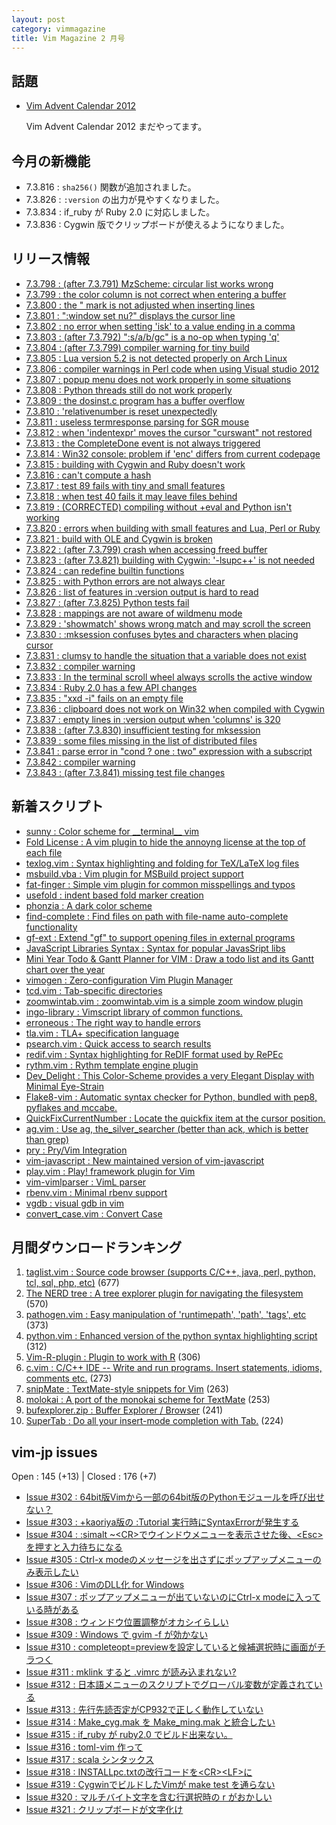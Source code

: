 ```yaml
---
layout: post
category: vimmagazine
title: Vim Magazine 2 月号
---
```


## 話題

- [Vim Advent Calendar 2012](http://atnd.org/events/33746)

  Vim Advent Calendar 2012 まだやってます。


## 今月の新機能

- 7.3.816 : `sha256()` 関数が追加されました。
- 7.3.826 : `:version` の出力が見やすくなりました。
- 7.3.834 : if\_ruby が Ruby 2.0 に対応しました。
- 7.3.836 : Cygwin 版でクリップボードが使えるようになりました。

## リリース情報

- [7.3.798 : (after 7.3.791) MzScheme: circular list works wrong](https://github.com/vim/vim/commit/39d7d51bcdc0edd8eb3034a9d094511b7b75e9e1)
- [7.3.799 : the color column is not correct when entering a buffer](https://github.com/vim/vim/commit/9c2e6cc6edb939828032c9179fe05b57fa84a384)
- [7.3.800 : the " mark is not adjusted when inserting lines](https://github.com/vim/vim/commit/b6a76ffc4cc79163c88b734e0a803385321b3ca6)
- [7.3.801 : ":window set nu?" displays the cursor line](https://github.com/vim/vim/commit/530e7dfafd7e951ac36e39c87bf72ebdb4caa428)
- [7.3.802 : no error when setting 'isk' to a value ending in a comma](https://github.com/vim/vim/commit/309379fc989a4f3337c9cf3361ab6eb9a456c626)
- [7.3.803 : (after 7.3.792) ":s/a/b/gc" is a no-op when typing 'q'](https://github.com/vim/vim/commit/11cb6e6e137afb9e20d68e69bf38d458a96701fd)
- [7.3.804 : (after 7.3.799) compiler warning for tiny build](https://github.com/vim/vim/commit/fffcfea9845021269da36bbe8eee5641ebb144c4)
- [7.3.805 : Lua version 5.2 is not detected properly on Arch Linux](https://github.com/vim/vim/commit/07e1da6bbdf4a2a98c4645868225ffad6df5ae3b)
- [7.3.806 : compiler warnings in Perl code when using Visual studio 2012](https://github.com/vim/vim/commit/e9d47cd08b0272ec278f03bb1be21f087ce63af6)
- [7.3.807 : popup menu does not work properly in some situations](https://github.com/vim/vim/commit/51971b33988e590901b9f6ad14a5a36f276afd0b)
- [7.3.808 : Python threads still do not work properly](https://github.com/vim/vim/commit/76d711c3b5397b749a67d229150d3c1ff3f33add)
- [7.3.809 : the dosinst.c program has a buffer overflow](https://github.com/vim/vim/commit/181ace28ed41ba15078285194a9b9d6e52b46844)
- [7.3.810 : 'relativenumber is reset unexpectedly](https://github.com/vim/vim/commit/f4e5e86627abe926ad201ef7dfa64b01bbef7567)
- [7.3.811 : useless termresponse parsing for SGR mouse](https://github.com/vim/vim/commit/be9c6276665be04dbd5543467383e959cbff30c3)
- [7.3.812 : when 'indentexpr' moves the cursor "curswant" not restored](https://github.com/vim/vim/commit/8fe8d9ed064d1a7c41fc43a565513dc41fd3aaed)
- [7.3.813 : the CompleteDone event is not always triggered](https://github.com/vim/vim/commit/a3914327f73b3d994af6ecb81dace22fab7d8dc7)
- [7.3.814 : Win32 console: problem if 'enc' differs from current codepage](https://github.com/vim/vim/commit/ffeedec023a47a71fe361c4f0cdbee1649ca8c5f)
- [7.3.815 : building with Cygwin and Ruby doesn't work](https://github.com/vim/vim/commit/c2149ea7cd782588563f235e2d1315eaa353ab7b)
- [7.3.816 : can't compute a hash](https://github.com/vim/vim/commit/af9aeb9250ea657b1f8c06ef4bab21d56c111297)
- [7.3.817 : test 89 fails with tiny and small features](https://github.com/vim/vim/commit/caca92be8a8556ff26f8ba37a517b68848b93744)
- [7.3.818 : when test 40 fails it may leave files behind](https://github.com/vim/vim/commit/707060e2ee59e50096e1a96abf00e18293fb0569)
- [7.3.819 : (CORRECTED) compiling without +eval and Python isn't working](https://github.com/vim/vim/commit/b2c5a5ac79848b7f889a8b279eed40be3064feca)
- [7.3.820 : errors when building with small features and Lua, Perl or Ruby](https://github.com/vim/vim/commit/feeaa688ebfd95281529191718b9194187995f7f)
- [7.3.821 : build with OLE and Cygwin is broken](https://github.com/vim/vim/commit/5004e8846e3e7ab3888b57746c4d84719c70ccf4)
- [7.3.822 : (after 7.3.799) crash when accessing freed buffer](https://github.com/vim/vim/commit/6d47df7ca0fd1dd649e050fd3bddbf8b3dbe266d)
- [7.3.823 : (after 7.3.821) building with Cygwin: '-lsupc++' is not needed](https://github.com/vim/vim/commit/452ff5bdc780029912387819bb50c7c2031344f1)
- [7.3.824 : can redefine builtin functions](https://github.com/vim/vim/commit/2142e5d85112f37e68374c81612d6277c6aaaf0b)
- [7.3.825 : with Python errors are not always clear](https://github.com/vim/vim/commit/4d36987c254b820ebfaf98957c0ae5182db0508e)
- [7.3.826 : list of features in :version output is hard to read](https://github.com/vim/vim/commit/445f3037ea1640683433df89ba383f2e4c79329a)
- [7.3.827 : (after 7.3.825) Python tests fail](https://github.com/vim/vim/commit/995a8cd18190c0b922796a8ee865e95bd1dbd916)
- [7.3.828 : mappings are not aware of wildmenu mode](https://github.com/vim/vim/commit/8738fc1be888d73fb4fe302cf085c0bcf4f52e91)
- [7.3.829 : 'showmatch' shows wrong match and may scroll the screen](https://github.com/vim/vim/commit/187d3acb7fbb82266802db9dc3c659f8b725fbd0)
- [7.3.830 : :mksession confuses bytes and characters when placing cursor](https://github.com/vim/vim/commit/558ddad8e836e0c6597c27eccc35275e7b4c4e6a)
- [7.3.831 : clumsy to handle the situation that a variable does not exist](https://github.com/vim/vim/commit/63dbda1caa88042c88d46ad139c99def2e8b80ca)
- [7.3.832 : compiler warning](https://github.com/vim/vim/commit/5c9626301b93621869bbc0662cf71ccb2f853c51)
- [7.3.833 : In the terminal scroll wheel always scrolls the active window](https://github.com/vim/vim/commit/40cf4b44ed6c7fae7d35b0652911cf7c97d9f2a2)
- [7.3.834 : Ruby 2.0 has a few API changes](https://github.com/vim/vim/commit/886ed691d26dd0253608eee174fecc24130e4de7)
- [7.3.835 : "xxd -i" fails on an empty file](https://github.com/vim/vim/commit/53eb37e9f9dfba51092f72553d79d3bb677a336b)
- [7.3.836 : clipboard does not work on Win32 when compiled with Cygwin](https://github.com/vim/vim/commit/693e40c2cdb65f19febde5664633ac465931cc63)
- [7.3.837 : empty lines in :version output when 'columns' is 320](https://github.com/vim/vim/commit/f13f45d59b1a6ab6681ee3953501f319e6d0128b)
- [7.3.838 : (after 7.3.830) insufficient testing for mksession](https://github.com/vim/vim/commit/fdf447b2863495170ed20b7f99adfe92e4eae3c0)
- [7.3.839 : some files missing in the list of distributed files](https://github.com/vim/vim/commit/e468e266c45806c782f387ef631a99bfb2575576)
- [7.3.841 : parse error in "cond ? one : two" expression with a subscript](https://github.com/vim/vim/commit/e17c2603355669a84813f454875d865f38172ff8)
- [7.3.842 : compiler warning](https://github.com/vim/vim/commit/988232fabba5d5dc154fcb962243a36740f02b12)
- [7.3.843 : (after 7.3.841) missing test file changes](https://github.com/vim/vim/commit/b8f8461d94e153c591eff126f508b25ce5c30639)

## 新着スクリプト

- [sunny : Color scheme for \_\_terminal\_\_ vim](http://www.vim.org/scripts/script.php?script_id=4419)
- [Fold License : A vim plugin to hide the annoyng license at the top of each file](http://www.vim.org/scripts/script.php?script_id=4420)
- [texlog.vim : Syntax highlighting and folding for TeX/LaTeX log files](http://www.vim.org/scripts/script.php?script_id=4421)
- [msbuild.vba : Vim plugin for MSBuild project support](http://www.vim.org/scripts/script.php?script_id=4422)
- [fat-finger : Simple vim plugin for common misspellings and typos](http://www.vim.org/scripts/script.php?script_id=4423)
- [usefold : indent based fold marker creation](http://www.vim.org/scripts/script.php?script_id=4424)
- [phonzia : A dark color scheme](http://www.vim.org/scripts/script.php?script_id=4425)
- [find-complete : Find files on path with file-name auto-complete functionality](http://www.vim.org/scripts/script.php?script_id=4426)
- [gf-ext : Extend "gf" to support opening files in external programs](http://www.vim.org/scripts/script.php?script_id=4427)
- [JavaScript Libraries Syntax : Syntax for popular JavasSript libs](http://www.vim.org/scripts/script.php?script_id=4428)
- [ Mini Year Todo & Gantt Planner for VIM  : Draw a todo list and its Gantt chart over the year ](http://www.vim.org/scripts/script.php?script_id=4429)
- [vimogen : Zero-configuration Vim Plugin Manager](http://www.vim.org/scripts/script.php?script_id=4430)
- [tcd.vim : Tab-specific directories](http://www.vim.org/scripts/script.php?script_id=4431)
- [zoomwintab.vim : zoomwintab.vim is a simple zoom window plugin](http://www.vim.org/scripts/script.php?script_id=4432)
- [ingo-library : Vimscript library of common functions.](http://www.vim.org/scripts/script.php?script_id=4433)
- [erroneous : The right way to handle errors](http://www.vim.org/scripts/script.php?script_id=4434)
- [tla.vim : TLA+ specification language](http://www.vim.org/scripts/script.php?script_id=4435)
- [psearch.vim : Quick access to search results](http://www.vim.org/scripts/script.php?script_id=4436)
- [redif.vim : Syntax highlighting for ReDIF format used by RePEc](http://www.vim.org/scripts/script.php?script_id=4437)
- [rythm.vim : Rythm template engine plugin](http://www.vim.org/scripts/script.php?script_id=4438)
- [Dev\_Delight : This Color-Scheme provides a very Elegant Display with Minimal Eye-Strain](http://www.vim.org/scripts/script.php?script_id=4439)
- [Flake8-vim : Automatic syntax checker for Python, bundled with pep8, pyflakes and mccabe.](http://www.vim.org/scripts/script.php?script_id=4440)
- [QuickFixCurrentNumber : Locate the quickfix item at the cursor position.](http://www.vim.org/scripts/script.php?script_id=4449)
- [ag.vim : Use ag, the\_silver\_searcher (better than ack, which is better than grep)](http://www.vim.org/scripts/script.php?script_id=4450)
- [pry : Pry/Vim Integration](http://www.vim.org/scripts/script.php?script_id=4451)
- [vim-javascript : New maintained version of vim-javascript](http://www.vim.org/scripts/script.php?script_id=4452)
- [play.vim : Play! framework plugin for Vim](http://www.vim.org/scripts/script.php?script_id=4453)
- [vim-vimlparser : VimL parser](http://www.vim.org/scripts/script.php?script_id=4454)
- [rbenv.vim : Minimal rbenv support](http://www.vim.org/scripts/script.php?script_id=4455)
- [vgdb : visual gdb in vim](http://www.vim.org/scripts/script.php?script_id=4456)
- [convert\_case.vim : Convert Case ](http://www.vim.org/scripts/script.php?script_id=4457)

## 月間ダウンロードランキング

1. [taglist.vim : Source code browser (supports C/C++, java, perl, python, tcl, sql, php, etc)](http://www.vim.org/scripts/script.php?script_id=273) (677)
2. [The NERD tree : A tree explorer plugin for navigating the filesystem](http://www.vim.org/scripts/script.php?script_id=1658) (570)
3. [pathogen.vim : Easy manipulation of 'runtimepath', 'path', 'tags', etc](http://www.vim.org/scripts/script.php?script_id=2332) (373)
4. [python.vim : Enhanced version of the python syntax highlighting script](http://www.vim.org/scripts/script.php?script_id=790) (312)
5. [Vim-R-plugin : Plugin to work with R](http://www.vim.org/scripts/script.php?script_id=2628) (306)
6. [c.vim : C/C++ IDE --  Write and run programs. Insert statements, idioms, comments etc.](http://www.vim.org/scripts/script.php?script_id=213) (273)
7. [snipMate : TextMate-style snippets for Vim](http://www.vim.org/scripts/script.php?script_id=2540) (263)
8. [molokai : A port of the monokai scheme for TextMate](http://www.vim.org/scripts/script.php?script_id=2340) (253)
9. [bufexplorer.zip : Buffer Explorer / Browser](http://www.vim.org/scripts/script.php?script_id=42) (241)
10. [SuperTab : Do all your insert-mode completion with Tab.](http://www.vim.org/scripts/script.php?script_id=1643) (224)

## vim-jp issues

Open : 145 (+13) | Closed : 176 (+7)

- [Issue #302 : 64bit版Vimから一部の64bit版のPythonモジュールを呼び出せない？](https://github.com/vim-jp/issues/issues/302)
- [Issue #303 : +kaoriya版の :Tutorial 実行時にSyntaxErrorが発生する](https://github.com/vim-jp/issues/issues/303)
- [Issue #304 : :simalt ~\<CR>でウインドウメニューを表示させた後、\<Esc>を押すと入力待ちになる](https://github.com/vim-jp/issues/issues/304)
- [Issue #305 : Ctrl-x modeのメッセージを出さずにポップアップメニューのみ表示したい](https://github.com/vim-jp/issues/issues/305)
- [Issue #306 : VimのDLL化 for Windows](https://github.com/vim-jp/issues/issues/306)
- [Issue #307 : ポップアップメニューが出ていないのにCtrl-x modeに入っている時がある](https://github.com/vim-jp/issues/issues/307)
- [Issue #308 : ウィンドウ位置調整がオカシイらしい](https://github.com/vim-jp/issues/issues/308)
- [Issue #309 : Windows で gvim -f が効かない](https://github.com/vim-jp/issues/issues/309)
- [Issue #310 : completeopt=previewを設定していると候補選択時に画面がチラつく](https://github.com/vim-jp/issues/issues/310)
- [Issue #311 : mklink すると .vimrc が読み込まれない?](https://github.com/vim-jp/issues/issues/311)
- [Issue #312 : 日本語メニューのスクリプトでグローバル変数が定義されている](https://github.com/vim-jp/issues/issues/312)
- [Issue #313 : 先行先読否定がCP932で正しく動作していない](https://github.com/vim-jp/issues/issues/313)
- [Issue #314 : Make\_cyg.mak を Make\_ming.mak と統合したい](https://github.com/vim-jp/issues/issues/314)
- [Issue #315 : if\_ruby が ruby2.0 でビルド出来ない。](https://github.com/vim-jp/issues/issues/315)
- [Issue #316 : toml-vim 作って](https://github.com/vim-jp/issues/issues/316)
- [Issue #317 : scala シンタックス](https://github.com/vim-jp/issues/issues/317)
- [Issue #318 : INSTALLpc.txtの改行コードを\<CR>\<LF>に](https://github.com/vim-jp/issues/issues/318)
- [Issue #319 : CygwinでビルドしたVimが make test を通らない](https://github.com/vim-jp/issues/issues/319)
- [Issue #320 : マルチバイト文字を含む行選択時の r がおかしい](https://github.com/vim-jp/issues/issues/320)
- [Issue #321 : クリップボードが文字化け](https://github.com/vim-jp/issues/issues/321)

